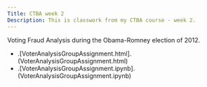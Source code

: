 ```yaml
---
Title: CTBA week 2
Description: This is classwork from my CTBA course - week 2.
---
```


Voting Fraud Analysis during the Obama-Romney election of 2012.
- .[VoterAnalysisGroupAssignment.html]. (VoterAnalysisGroupAssignment.html)
- .[VoterAnalysisGroupAssignment.ipynb]. (VoterAnalysisGroupAssignment.ipynb)
